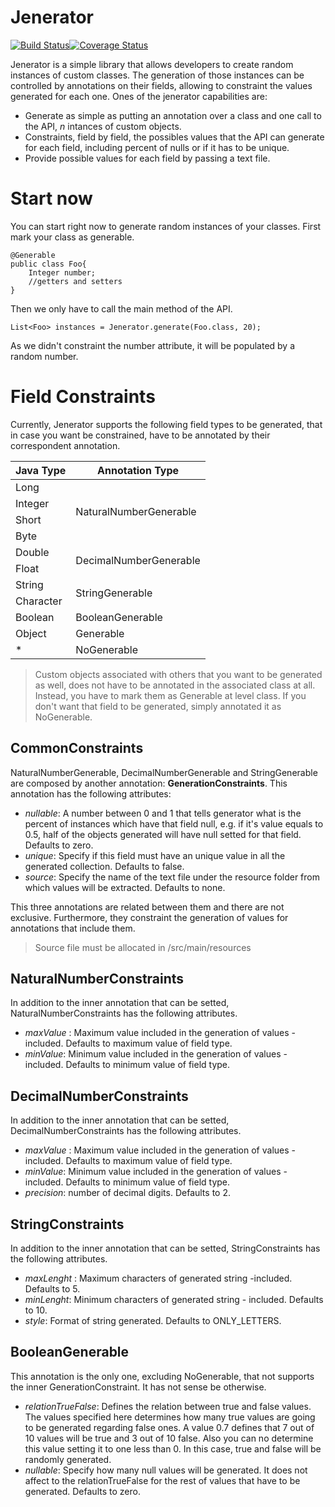# Jenerator

[![Build Status](https://travis-ci.org/PabloVillacanhas/jenerator.svg?branch=master)](https://travis-ci.org/PabloVillacanhas/jenerator)[![Coverage Status](https://coveralls.io/repos/github/PabloVillacanhas/jenerator/badge.svg?branch=master)](https://coveralls.io/github/PabloVillacanhas/jenerator?branch=master)

Jenerator is a simple library that allows developers to create random instances of custom classes. The generation of those instances can be controlled by annotations on their fields, allowing to constraint the values generated for each one. Ones of the jenerator capabilities are:  

  - Generate as simple as putting an annotation over a class and one call to the API, *n* intances of custom objects. 
  - Constraints, field by field, the possibles values that the API can generate for each field, including percent of nulls or if it has to be unique.
  - Provide possible values for each field by passing a text file.

# Start now

You can start right now to generate random instances of your classes. First mark your class as generable.

    @Generable
    public class Foo{
        Integer number;
        //getters and setters
    }

Then we only have to call the main method of the API.

    List<Foo> instances = Jenerator.generate(Foo.class, 20);

As we didn't constraint the number attribute, it will be populated by a random number.

# Field Constraints

Currently, Jenerator supports the following field types to be generated, that in case you want be constrained, have to be annotated by their correspondent annotation.

<table>
  <thead>
    <tr>
      <th>Java Type</th>
      <th>Annotation Type</th>
    </tr>
  </thead>
  <tbody>
    <tr>
      <td>Long</td>
      <td rowspan="4">NaturalNumberGenerable</td>
    </tr>
    <tr>
      <td>Integer</td>
    </tr>
    <tr>
      <td>Short</td>
    </tr>
    <tr>
      <td>Byte</td>
    </tr>
    <tr>
      <td>Double</td>
      <td rowspan="2">DecimalNumberGenerable</td>
    </tr>
    <tr>
      <td>Float</td>
    </tr>
    <tr>
      <td>String</td>
      <td rowspan="2">StringGenerable</td>
    </tr>
    <tr>
      <td>Character</td>
    </tr>
    <tr>
      <td>Boolean</td>
      <td>BooleanGenerable</td>
    </tr>
    <tr>
      <td>Object</td>
      <td>Generable</td>
    </tr>
    <tr>
      <td>*</td>
      <td>NoGenerable</td>
    </tr>
  </tbody>
</table>


> Custom objects associated with others that you want to be generated as well, does not have to be annotated in the associated class at all. Instead, you have to mark them as Generable at level class. If you don't want that field to be generated, simply annotated it as NoGenerable.

## CommonConstraints

NaturalNumberGenerable, DecimalNumberGenerable and StringGenerable are composed by another annotation: **GenerationConstraints**.
This annotation has the following attributes:

 - *nullable*: A number between 0 and 1 that tells generator what is the percent of instances which have that field null, e.g. if it's value equals to 0.5, half of the objects generated will have null setted for that field. Defaults to zero.
 - *unique*: Specify if this field must have an unique value in all the generated collection. Defaults to false.
 - *source*: Specify the name of the text file under the resource folder from which values will be extracted. Defaults to none.

This three annotations are related between them and there are not exclusive. Furthermore, they constraint the generation of values for annotations that include them.

> Source file must be allocated in /src/main/resources

## NaturalNumberConstraints
In addition to the inner annotation that can be setted, NaturalNumberConstraints has the following attributes.

 - *maxValue* : Maximum value included in the generation of values -included. Defaults to maximum value of field type.
 - *minValue*: Minimum value included in the generation of values - included. Defaults to minimum value of field type.

## DecimalNumberConstraints
In addition to the inner annotation that can be setted, DecimalNumberConstraints has the following attributes.

 - *maxValue* : Maximum value included in the generation of values -included. Defaults to maximum value of field type.
 - *minValue*: Minimum value included in the generation of values - included. Defaults to minimum value of field type.
 - *precision*: number of decimal digits. Defaults to 2.

## StringConstraints
In addition to the inner annotation that can be setted, StringConstraints has the following attributes.

 - *maxLenght* : Maximum characters of generated string -included. Defaults to 5.
 - *minLenght*: Minimum characters of generated string - included. Defaults to 10.
 - *style*: Format of string generated. Defaults to ONLY_LETTERS.

## BooleanGenerable

This annotation is the only one, excluding NoGenerable, that not supports the inner GenerationConstraint. It has not sense be otherwise.

 - *relationTrueFalse*: Defines the relation between true and false values. The values specified here determines how many true values are going to be generated regarding false ones. A value 0.7 defines that 7 out of 10 values will be true and 3 out of 10 false. Also you can no determine this value setting it to one less than 0. In this case, true and false will be randomly generated.
 - *nullable*: Specify how many null values will be generated. It does not affect to the relationTrueFalse for the rest of values that have to be generated. Defaults to zero.


